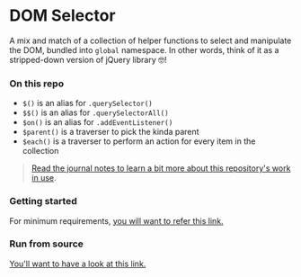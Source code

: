 # DOM Selector

A mix and match of a collection of helper functions to select and manipulate the DOM, bundled into `global` namespace. In other words, think of it as a stripped-down version of jQuery library :nerd_face:!

### On this repo

- `$()` is an alias for `.querySelector()`
- `$$()` is an alias for `.querySelectorAll()`
- `$on()` is an alias for `.addEventListener()`
- `$parent()` is a traverser to pick the kinda parent
- `$each()` is a traverser to perform an action for every item in the collection

> [Read the journal notes to learn a bit more about this repository's work in use][journal-note-jq-lib].

[journal-note-jq-lib]: https://kosalanuwan.github.io/journal/javascript/jquery-dom-manipulation-library/

### Getting started

For minimum requirements, [you will want to refer this link.][getting-started]

[getting-started]: https://github.com/kosalanuwan/vanilla-js-snippets/#getting-started

### Run from source

[You'll want to have a look at this link.][run-from-source] 

[run-from-source]: https://github.com/kosalanuwan/vanilla-js-snippets/#run-from-source